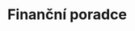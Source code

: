 ---
title: Finanční poradce
seo:
  description: Den co den naše webové aplikace na míru ✓ zefektivňují byznys našich
    klientů ✓ šetří čas našim klientům. Specializujeme se na interní systémy a API.
  robots: index,follow
introduction:
  heading: Finanční poradenství pro snadnější život.
  subheading: Srozumitelně.
  button:
    text: Co dokážu zařídit
    type: white
    url: "/#dovednosti"
experiences:
  heading: Co dokážu zařídit.
  subheading: Vyberte si jednu z možností.
  buttons:
    - type: primary
      text: Mám zájem
      url: /mam-zajem
    - type: primary-outline
      text: Proč se mnou?
      url: /#proc-ja
  financialPrograms:
    name: Finanční programy
    categories:
      - Stavevní spoření
      - Penzijní spoření
      - Investice
      - Energie
      - Investiční zlato
  insurance: 
    name: Pojištění
    categories:
      - Životní
      - Úrazové
      - Odpovědnosti vozidel
      - Havarijní
      - Cestovní
      - Zdravotní
  loans:
    name: Úvěry na bydlení
    categories:
      - Hypotéky
      - Stavební spoření
      - Bytová družstva
whyMe: 
  heading: Co z&nbsp;toho budete mít?
  buttons:
    - type: white-outline
      text: Chci kontakt
      url: /#vizitka
    - type: white
      text: Vizitka?
      url: /#vizitka
  content:
    - title: Přesně to, co potřebujete
      icon: target
      text: Díky <strong>velkému přehledu</strong> a&nbsp;<strong>individualitě</strong> se kterou k Vám budu přistupovat dostanete <strong>přesně to co potřebujete</strong> právě Vy!
    - title: Ostřílený voják k&nbsp;vašim službám
      icon: honor
      text: Mám za sebou <strong>přes 20let zkušeností</strong>. Můžete si tedy být jistí, že máte na své straně <strong>člověka, který tomu skutečně rozumí</strong> a dokáže pro Vás <strong>vybojovat ty nejlepší podmínky</strong>.
    - title: Jsem prověřený přímo ČNB
      icon: diplom
      text: Nemusíte se bát, že vám nějaké výhody kvůli mé neprověřenosti uniknou. Mám licenci na všechny činnosti České Národní Banka a složil jsem všechny jejich zkoušky.
    - title: Moje služby jsou pro Vás zdarma
      icon: postal-package
      text: Lorem ipsum dolor sit, amet consectetur adipisicing elit. Aperiam, placeat consequatur molestias delectus autem libero iste perspiciatis provident.
    - title: Problémy se zabývám do hloubky
      icon: brain
      text: Lorem ipsum dolor sit amet consectetur, adipisicing elit. Fugiat rem similique distinctio itaque nam delectus.
    - title: Sociální přístup
      icon: shaking-hands
      text: Lorem ipsum dolor sit, amet consectetur adipisicing elit. Aperiam, placeat consequatur molestias delectus autem libero iste
businessCard:
  heading: Má vizitka
  buttons:
    - type: white
      text: Přejděte na formulář &#62;
      url: /mam-zajem
  poem: |-
    Dobrý den, <strong class="t-text--gray">Rostislav Gurecký</strong> jméno mé,
    těším se, až vaše finance pořádně zhodnotíme.
    Přísahám, že budu jednat vždy na rovinu,
    bez ohledu na to, kolik za vaši důvěru dostanu.
  tel:
    raw: "+420777581730"
    formatted: +420 777 581 730
  email: rostislav.gurecky@zfpa.cz
  address:
    text: |-
      Traubova 10
      602 00 Brno-sever
    link: "https://en.mapy.cz/zakladni?x=16.6151281&y=49.2023964&z=17&source=addr&id=8907726"


---